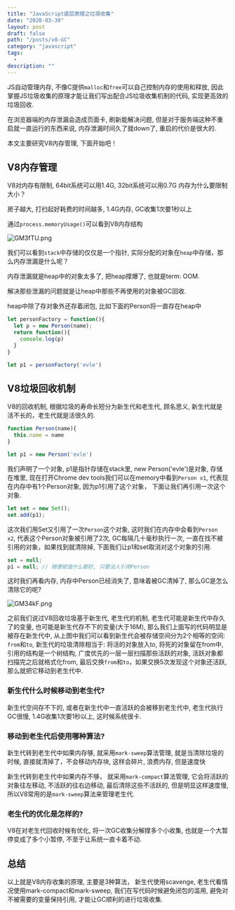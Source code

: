 ```yaml
---
title: "JavaScript底层原理之垃圾收集"
date: "2020-03-30"
layout: post
draft: false
path: "/posts/v8-GC"
category: "javascript"
tags:
  - 
description: ""
---
```


JS自动管理内存, 不像C提供`malloc`和`free`可以自己控制内存的使用和释放, 因此掌握JS垃圾收集的原理才能让我们写出配合JS垃圾收集机制的代码, 实现更高效的垃圾回收.

在浏览器端的内存泄漏会造成页面卡, 刷新能解决问题, 但是对于服务端这种不重启就一直运行的东西来说, 内存泄漏时间久了就down了, 重启的代价是很大的.

本文主要研究V8内存管理, 下面开始吧！

## V8内存管理

V8对内存有限制, 64bit系统可以用1.4G, 32bit系统可以用0.7G 内存为什么要限制大小？

房子越大, 打扫起好耗费的时间越多, 1.4G内存, GC收集1次要1秒以上

通过`process.memoryUsage()`可以看到V8内存结构

![GM3fTU.png](https://s1.ax1x.com/2020/03/31/GM3fTU.png)

我们可以看到`stack`中存储的仅仅是一个指针, 实际分配的对象在`heap`中存储，那么内存泄漏是什么呢？

内存泄漏就是heap中的对象太多了, 把heap撑爆了, 也就是term: OOM.

解决那些泄漏的问题就是让heap中那些不再使用的对象被GC回收.

heap中除了存对象外还存着闭包, 比如下面的Person将一直存在heap中

```javascript
let personFactory = function(){
  let p = new Person(name);
  return function(){
    console.log(p)
  }
}

let p1 = personFactory('evle')
```


## V8垃圾回收机制

V8的回收机制, 根据垃圾的寿命长短分为新生代和老生代, 顾名思义, 新生代就是活不长的，老生代就是活很久的.

```javascript
function Person(name){
  this.name = name
}

let p1 = new Person('evle')
```

我们声明了一个对象, p1是指针存储在stack里, new Person('evle')是对象, 存储在堆里, 现在打开Chrome dev tools我们可以在memory中看到`Person x1`, 代表现在内存中有1个Person对象, 因为p1引用了这个对象， 下面让我们再引用一次这个对象.

```javascript
let set = new Set();
set.add(p1); 
```

这次我们用Set又引用了一次`Person`这个对象, 这时我们在内存中会看到`Person x2`, 代表这个Person对象被引用了2次, GC每隔几十毫秒执行一次, 一直在找不被引用的对象，如果找到就清除掉, 下面我们让p1和set取消对这个对象的引用.

```javascript
set = null;
p1 = null; // 随便赋值什么都好, 只要没人引用Person
```

这时我们再看内存, 内存中Person已经消失了, 意味着被GC清掉了, 那么GC是怎么清除它的呢?

![GM34kF.png](https://s1.ax1x.com/2020/03/31/GM34kF.png)

之前我们说过V8回收垃圾基于新生代, 老生代的机制, 老生代可能是新生代中存久了的变量, 也可能是新生代存不下的变量(大于16M), 那么我们上面写的代码明显是被存在新生代中, 从上图中我们可以看到新生代会被存储空间分为2个相等的空间: `from`和`to`, 新生代的垃圾清除相当于: 将活的对象放入to, 将死的对象留在from中, 引用的结构是一个树结构, 广度优先的一层一层扫描那些活跃的对象, 活跃对象都扫描完之后就格式化from, 最后交换`from`和`to`，如果交换5次发现这个对象还活跃, 那么就把它移动到老生代中.

### 新生代什么时候移动到老生代?

新生代空间存不下的, 或者在新生代中一直活跃的会被移到老生代中, 老生代执行GC很慢, 1.4G收集1次要1秒以上, 这时候系统很卡.

### 移动到老生代后使用哪种算法?

新生代转到老生代中如果内存够, 就采用`mark-sweep`算法管理, 就是当清除垃圾的时候, 直接就清掉了，不会移动内存块, 这样会碎片, 浪费内存, 但是速度快

新生代转到老生代中如果内存不够， 就采用`mark-compact`算法管理, 它会将活跃的对象往左移动, 不活跃的往右边移动, 最后清除这些不活跃的, 但是明显这样速度慢, 所以V8常用的是`mark-sweep`算法来管理老生代.

### 老生代的优化是怎样的?

V8在对老生代回收时候有优化, 将一次GC收集分解撑多个小收集, 也就是一个大暂停变成了多个小暂停, 不至于让系统一直卡着不动.

## 总结

以上就是V8内存收集的原理, 主要是3种算法， 新生代使用scavenge, 老生代看情况使用mark-compact和mark-sweep, 我们在写代码时候避免闭包的滥用, 避免对不被需要的变量保持引用, 才能让GC顺利的进行垃圾收集.



